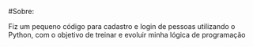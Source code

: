 #Sobre: 

Fiz um pequeno código para cadastro e login de pessoas utilizando o Python, com o objetivo de treinar e evoluir minha lógica de programação

